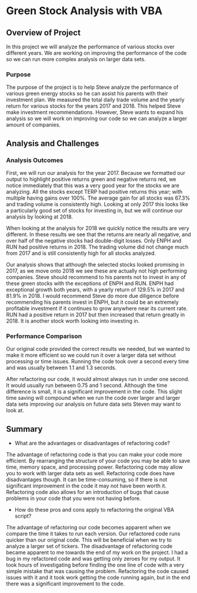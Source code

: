 # Green Stock Analysis with VBA

## Overview of Project
In this project we will analyze the performance of various stocks over different years.  We are working on improving the performance of the code so we can run more complex analysis on larger data sets.

### Purpose
The purpose of the project is to help Steve analyze the performance of various green energy stocks so he can assist his parents with their investment plan.  We measured the total daily trade volume and the yearly return for various stocks for the years 2017 and 2018.  This helped Steve make investment recommendations.  However, Steve wants to expand his analysis so we will work on improving our code so we can analyze a larger amount of companies.

## Analysis and Challenges

### Analysis Outcomes 
First, we will run our analysis for the year 2017.  Because we formatted our output to highlight positive returns green and negative returns red, we notice immediately that this was a very good year for the stocks we are analyzing.  All the stocks except TERP had positive returns this year; with multiple having gains over 100%.  The average gain for all stocks was 67.3% and trading volume is consistently high.  Looking at only 2017 this looks like a particularly good set of stocks for investing in, but we will continue our analysis by looking at 2018.
 
When looking at the analysis for 2018 we quickly notice the results are very different.  In these results we see that the returns are nearly all negative, and over half of the negative stocks had double-digit losses.  Only ENPH and RUN had positive returns in 2018.  The trading volume did not change much from 2017 and is still consistently high for all stocks analyzed. 
 
Our analysis shows that although the selected stocks looked promising in 2017, as we move onto 2018 we see these are actually not high performing companies.  Steve should recommend to his parents not to invest in any of these green stocks with the exceptions of ENPH and RUN.  ENPH had exceptional growth both years, with a yearly return of 129.5% in 2017 and 81.9% in 2018.  I would recommend Steve do more due diligence before recommending his parents invest in ENPH, but it could be an extremely profitable investment if it continues to grow anywhere near its current rate.  RUN had a positive return in 2017 but then increased that return greatly in 2018.  It is another stock worth looking into investing in.
### Performance Comparison
Our original code provided the correct results we needed, but we wanted to make it more efficient so we could run it over a larger data set without processing or time issues.  Running the code took over a second every time and was usually between 1.1 and 1.3 seconds.
  
 
After refactoring our code, it would almost always run in under one second.  It would usually run between 0.75 and 1 second.  Although the time difference is small, it is a significant improvement in the code.  This slight time saving will compound when we run the code over larger and larger data sets improving our analysis on future data sets Steven may want to look at.
 
 
## Summary

- What are the advantages or disadvantages of refactoring code?

The advantage of refactoring code is that you can make your code more efficient.  By rearranging the structure of your code you may be able to save time, memory space, and processing power.  Refactoring code may allow you to work with larger data sets as well.  Refactoring code does have disadvantages though.  It can be time-consuming, so if there is not significant improvement in the code it may not have been worth it.  Refactoring code also allows for an introduction of bugs that cause problems in your code that you were not having before.
- How do these pros and cons apply to refactoring the original VBA script?

The advantage of refactoring our code becomes apparent when we compare the time it takes to run each version.  Our refactored code runs quicker than our original code.  This will be beneficial when we try to analyze a larger set of tickers.  The disadvantage of refactoring code became apparent to me towards the end of my work on the project.  I had a bug in my refactored code and was getting only zeroes for my output.  It took hours of investigating before finding the one line of code with a very simple mistake that was causing the problem.  Refactoring the code caused issues with it and it took work getting the code running again, but in the end there was a significant improvement to the code.
